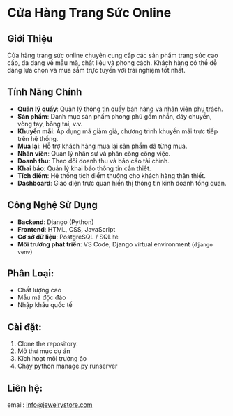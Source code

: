 # Cửa Hàng Trang Sức Online

## Giới Thiệu
Cửa hàng trang sức online chuyên cung cấp các sản phẩm trang sức cao cấp, đa dạng về mẫu mã, chất liệu và phong cách. Khách hàng có thể dễ dàng lựa chọn và mua sắm trực tuyến với trải nghiệm tốt nhất.

## Tính Năng Chính
- **Quản lý quầy**: Quản lý thông tin quầy bán hàng và nhân viên phụ trách.
- **Sản phẩm**: Danh mục sản phẩm phong phú gồm nhẫn, dây chuyền, vòng tay, bông tai, v.v.
- **Khuyến mãi**: Áp dụng mã giảm giá, chương trình khuyến mãi trực tiếp trên hệ thống.
- **Mua lại**: Hỗ trợ khách hàng mua lại sản phẩm đã từng mua.
- **Nhân viên**: Quản lý nhân sự và phân công công việc.
- **Doanh thu**: Theo dõi doanh thu và báo cáo tài chính.
- **Khai báo**: Quản lý khai báo thông tin cần thiết.
- **Tích điểm**: Hệ thống tích điểm thưởng cho khách hàng thân thiết.
- **Dashboard**: Giao diện trực quan hiển thị thông tin kinh doanh tổng quan.

## Công Nghệ Sử Dụng
- **Backend**: Django (Python)
- **Frontend**: HTML, CSS, JavaScript
- **Cơ sở dữ liệu**: PostgreSQL / SQLite
- **Môi trường phát triển**: VS Code, Django virtual environment (`django venv`)

## Phân Loại:
- Chất lượng cao
- Mẫu mã độc đáo
- Nhập khẩu quốc tế

## Cài đặt:
1. Clone the repository.
2. Mở thư mục dự án
3. Kích hoạt môi trường ảo
4. Chạy python manage.py runserver

## Liên hệ:
email: info@jewelrystore.com
